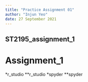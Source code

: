 ```yaml
---
title: "Practice Assignment 01"
author: "Injun Yeo"
date: 27 September 2021
---
```


## ST2195_assignment_1
# Assignment_1
*r_studio
**r_studio
*spyder
**spyder
